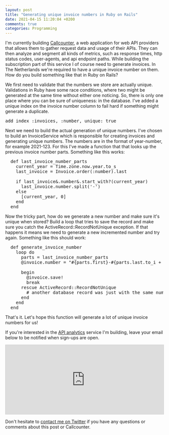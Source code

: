 ```yaml
---
layout: post
title: "Generating unique invoice numbers in Ruby on Rails"
date: 2021-04-15 11:20:04 +0200
comments: true
categories: Programming
---
```


I'm currently building [Callcounter](https://callcounter.eu), a web application for web API providers that allows them to gather request data and usage of their APIs. They can then analyze and segment all kinds of metrics, such as response times, http status codes, user-agents, and api endpoint paths. While building the subscription part of this service I of course need to generate invoices. In The Netherlands we're required to have a unique invoice number on them. How do you build something like that in Ruby on Rails?

We first need to validate that the numbers we store are actually unique. Validations in Ruby have some race conditions, where two might be generated at the same time without either one noticing. So, there is only one place where you can be sure of uniqueness: in the database. I've added a unique index on the invoice number column to fail hard if something might generate a duplicate.

<pre>add_index :invoices, :number, unique: true</pre>

Next we need to build the actual generation of unique numbers. I've chosen to build an InvoiceService which is responsible for creating invoices and generating unique numbers. The numbers are in the format of year-number, for example 2021-123. For this I've made a function that that looks up the previous invoice number parts. Something like this works:

<pre>
  def last_invoice_number_parts
    current_year = Time.zone.now.year.to_s
    last_invoice = Invoice.order(:number).last

    if last_invoice&.number&.start_with?(current_year)
      last_invoice.number.split('-')
    else
      [current_year, 0]
    end
  end
</pre>

Now the tricky part, how do we generate a new number and make sure it's unique when stored? Build a loop that tries to save the record and make sure you catch the ActiveRecord::RecordNotUnique exception. If that happens it means we need to generate a new incremented number and try again. Something like this should work:

<pre>
  def generate_invoice_number
    loop do
      parts = last_invoice_number_parts
      @invoice.number = "#{parts.first}-#{parts.last.to_i + 1}"

      begin
        @invoice.save!
        break
      rescue ActiveRecord::RecordNotUnique
        # another database record was just with the same number
      end
    end
  end
</pre>

That's it. Let's hope this function will generate a lot of unique invoice numbers for us!

If you're interested in the [API analytics](https://callcounter.eu) service I'm building, leave your email below to be notified when sign-ups are open.

<iframe
scrolling="no"
style="width:100%!important;height:220px;border:1px #ccc solid !important"
src="https://buttondown.email/webindie-announcements?as_embed=true"
></iframe>

Don't hesitate to [contact me on Twitter](https://twitter.com/webindie_nl) if you have any questions or comments about this post or Callcounter.
